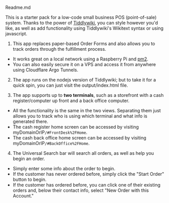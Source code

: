 Readme.md 

This is a starter pack for a low-code small business POS (point-of-sale) system. Thanks to the power of [Tiddlywiki](https://tiddlywiki.com), you can style however you'd like, as well as add functionality using Tiddlywiki's Wikitext syntax or using javascript. 

1. This app replaces paper-based Order Forms and also allows you to track orders through the fulfillment process. 
* It works great on a local network using a Raspberry Pi and [pm2](https://medium.com/@andrew.nease.code/set-up-a-self-booting-node-js-eb56ebd05549). 
* You can also easily secure it on a VPS and access it from anywhere using Cloudflare Argo Tunnels. 

2. The app runs on the nodejs version of Tiddlywiki; but to take it for a quick spin, you can just visit the output/index.html file. 

3. The app supports up to **two terminals**, such as a storefront with a cash register/computer up front and a back office computer. 

* All the functionality is the same in the two views. Separating them just allows you to track who is using which terminal and what info is generated there. 
* The cash register home screen can be accessed by visiting myDomainOrIP`/#FrontDesk%2FHome`.
* The cash back office home screen can be accessed by visiting myDomainOrIP`/#BackOffice%2FHome`.

4. The Universal Search bar will search all orders, as well as help you begin an order. 
* Simply enter some info about the order to begin. 
* If the customer has never ordered before, simply click the "Start Order" button to begin.
* If the customer has ordered before, you can click one of their existing orders and, below their contact info, select "New Order with this Account."